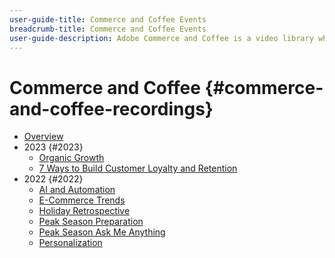 ```yaml
---
user-guide-title: Commerce and Coffee Events
breadcrumb-title: Commerce and Coffee Events
user-guide-description: Adobe Commerce and Coffee is a video library where experts and peers have shared their thoughts and ideas on how to use Adobe Commerce.
---
```


# Commerce and Coffee {#commerce-and-coffee-recordings}

+ [Overview](overview.md)
+ 2023 {#2023}
  + [Organic Growth](2023/organic-growth.md)
  + [7 Ways to Build Customer Loyalty and Retention](2023/loyalty-retention.md)
+ 2022 {#2022}
  + [AI and Automation](2022/ai-and-automation.md)
  + [E-Commerce Trends](2022/ecommerce-trends.md)
  + [Holiday Retrospective](2022/holiday.md)
  + [Peak Season Preparation](2022/peak-season-prep.md)
  + [Peak Season Ask Me Anything](2022/peak-season-ask-anything.md)
  + [Personalization](2022/personalization.md)
  
<!--+ Commerce Events {#commerce-events}
  + [Overview](commerce-events/overview.md)
  + 2022 {#2022}
    + [Top Tips and Tricks for Adobe Campaign Standard](customer-journeys/2022/tips-and-tricks.md)
    + [Develop and customize data models in Adobe [!DNL Campaign Classic]](customer-journeys/2022/data-models.md)

+ Data and insights {#commerce-release-updates}
  + [Overview](commerce-release-updates/overview.md)
  + 2022 {#2022}
    + [Innovations and trends](data-and-insights/2022/innovations.md)
    + [Sensei and Analysis Workspace](data-and-insights/2022/sensei.md)
    + [Personalize and automate with Adobe Target](data-and-insights/2022/personalize.md)
    + [Analytics and Target applications for Mobile and Apps](data-and-insights/2022/mobile-and-apps.md)
    + [Cross Device Analytics and Customer Journey Analytics](data-and-insights/2022/cross-device-analytics.md) -->